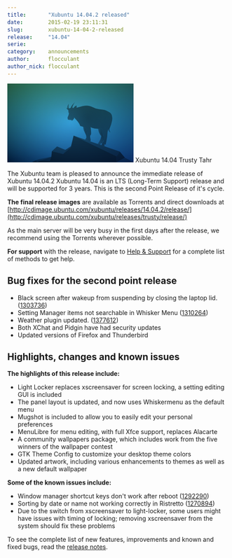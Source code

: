 ```yaml
---
title:       "Xubuntu 14.04.2 released"
date:        2015-02-19 23:11:31
slug:        xubuntu-14-04-2-released
release:     "14.04"
serie:       
category:    announcements
author:      flocculant
author_nick: flocculant
---
```


![Xubuntu 14.04 Trusty Tahr](/assets/articles/2014/tahr_artwork.png)
Xubuntu 14.04 Trusty Tahr

The Xubuntu team is pleased to announce the immediate release of Xubuntu 14.04.2 Xubuntu 14.04 is an LTS (Long-Term Support) release and will be supported for 3 years. This is the second Point Release of it's cycle.

**The final release images** are available as Torrents and direct downloads at [http://cdimage.ubuntu.com/xubuntu/releases/14.04.2/release/](http://cdimage.ubuntu.com/xubuntu/releases/trusty/release/)

As the main server will be very busy in the first days after the release, we recommend using the Torrents wherever possible.

**For support** with the release, navigate to [Help &amp; Support](http://xubuntu.org/help/ "Help & Support") for a complete list of methods to get help.

Bug fixes for the second point release
--------------------------------------

- Black screen after wakeup from suspending by closing the laptop lid. ([1303736](https://bugs.launchpad.net/bugs/1303736))
- Setting Manager items not searchable in Whisker Menu ([1310264](https://bugs.launchpad.net/ubuntu/+source/xubuntu-default-settings/+bug/1310264))
- Weather plugin updated. ([1377612](https://bugs.launchpad.net/ubuntu/+source/xfce4-weather-plugin/+bug/1377612))
- Both XChat and Pidgin have had security updates
- Updated versions of Firefox and Thunderbird

Highlights, changes and known issues
------------------------------------

**The highlights of this release include:**

- Light Locker replaces xscreensaver for screen locking, a setting editing GUI is included
- The panel layout is updated, and now uses Whiskermenu as the default menu
- Mugshot is included to allow you to easily edit your personal preferences
- MenuLibre for menu editing, with full Xfce support, replaces Alacarte
- A community wallpapers package, which includes work from the five winners of the wallpaper contest
- GTK Theme Config to customize your desktop theme colors
- Updated artwork, including various enhancements to themes as well as a new default wallpaper

**Some of the known issues include:**

- Window manager shortcut keys don't work after reboot ([1292290](https://bugs.launchpad.net/ubuntu/+source/xfce4-settings/+bug/1292290))
- Sorting by date or name not working correctly in Ristretto ([1270894](https://bugs.launchpad.net/ubuntu/+source/ristretto/+bug/1270894))
- Due to the switch from xscreensaver to light-locker, some users might have issues with timing of locking; removing xscreensaver from the system should fix these problems

To see the complete list of new features, improvements and known and fixed bugs, read the [release notes](https://wiki.ubuntu.com/TrustyTahr.2/ReleaseNotes/Xubuntu "Xubuntu 14.04 Release notes").
